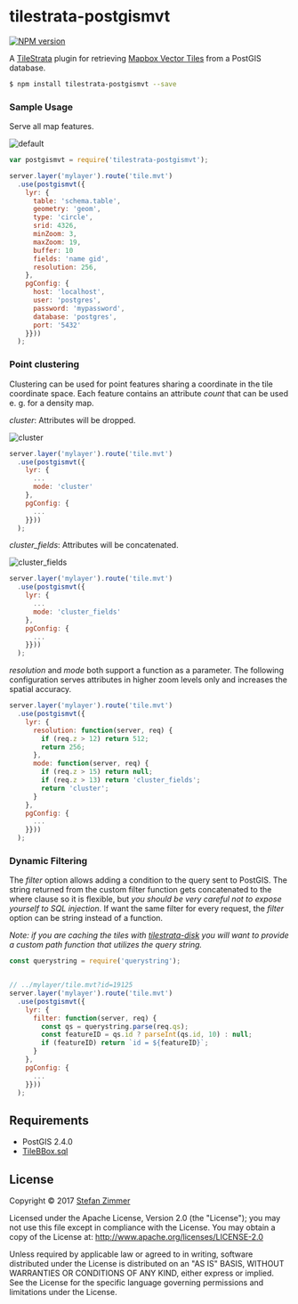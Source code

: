 # tilestrata-postgismvt
[![NPM version](http://img.shields.io/npm/v/tilestrata-postgismvt.svg?style=flat)](https://www.npmjs.org/package/tilestrata-postgismvt)

A [TileStrata](https://github.com/naturalatlas/tilestrata) plugin for retrieving [Mapbox Vector Tiles](https://github.com/mapbox/vector-tile-spec) from a PostGIS database.

```sh
$ npm install tilestrata-postgismvt --save
```

### Sample Usage

Serve all map features.

![default](img/default.png?raw=true "default")

```js
var postgismvt = require('tilestrata-postgismvt');

server.layer('mylayer').route('tile.mvt')
  .use(postgismvt({
    lyr: {
      table: 'schema.table',
      geometry: 'geom',
      type: 'circle',
      srid: 4326,
      minZoom: 3,
      maxZoom: 19,
      buffer: 10
      fields: 'name gid',
      resolution: 256,
    },
    pgConfig: {
      host: 'localhost',
      user: 'postgres',
      password: 'mypassword',
      database: 'postgres',
      port: '5432'
    }}))
  );
```

### Point clustering

Clustering can be used for point features sharing a coordinate in the tile coordinate space. Each feature contains an attribute *count* that can be used e. g. for a density map.

*cluster*: Attributes will be dropped.

![cluster](img/cluster.png?raw=true "cluster")

```js
server.layer('mylayer').route('tile.mvt')
  .use(postgismvt({
    lyr: {
      ...
      mode: 'cluster'
    },
    pgConfig: {
      ...
    }}))
  );
```

*cluster_fields*: Attributes will be concatenated.

![cluster_fields](img/cluster_fields.png?raw=true "cluster_fields")

```js
server.layer('mylayer').route('tile.mvt')
  .use(postgismvt({
    lyr: {
      ...
      mode: 'cluster_fields'
    },
    pgConfig: {
      ...
    }}))
  );
```

*resolution* and *mode* both support a function as a parameter. The following configuration serves attributes in higher zoom levels only and increases the spatial accuracy.

```js
server.layer('mylayer').route('tile.mvt')
  .use(postgismvt({
    lyr: {
      resolution: function(server, req) {
        if (req.z > 12) return 512;
        return 256;
      },
      mode: function(server, req) {
        if (req.z > 15) return null;
        if (req.z > 13) return 'cluster_fields';
        return 'cluster';
      }
    },
    pgConfig: {
      ...
    }}))
  );
```

### Dynamic Filtering

The *filter* option allows adding a condition to the query sent to PostGIS. The string returned from the custom filter function gets concatenated to the where clause so it is flexible, but *you should be very careful not to expose yourself to SQL injection*. If want the same filter for every request, the *filter* option can be string instead of a function.

*Note: if you are caching the tiles with [tilestrata-disk](https://github.com/naturalatlas/tilestrata-disk) you will want to provide a custom path function that utilizes the query string.*

```js
const querystring = require('querystring');


// ../mylayer/tile.mvt?id=19125
server.layer('mylayer').route('tile.mvt')
  .use(postgismvt({
    lyr: {
      filter: function(server, req) {
        const qs = querystring.parse(req.qs);
        const featureID = qs.id ? parseInt(qs.id, 10) : null;
        if (featureID) return `id = ${featureID}`;
      }
    },
    pgConfig: {
      ...
    }}))
  );
```


## Requirements

- PostGIS 2.4.0
- [TileBBox.sql](https://github.com/mapbox/postgis-vt-util/blob/master/src/TileBBox.sql)

## License

Copyright &copy; 2017 [Stefan Zimmer](https://github.com/Stezii)

Licensed under the Apache License, Version 2.0 (the "License"); you may not use this file except in compliance with the License. You may obtain a copy of the License at: http://www.apache.org/licenses/LICENSE-2.0

Unless required by applicable law or agreed to in writing, software distributed under the License is distributed on an "AS IS" BASIS, WITHOUT WARRANTIES OR CONDITIONS OF ANY KIND, either express or implied. See the License for the specific language governing permissions and limitations under the License.

